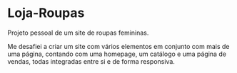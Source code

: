 # Loja-Roupas
Projeto pessoal de um site de roupas femininas.

Me desafiei a criar um site com vários elementos em conjunto com mais de uma página, contando com uma homepage, um catálogo e uma página de vendas, todas integradas entre si e de forma responsiva.
